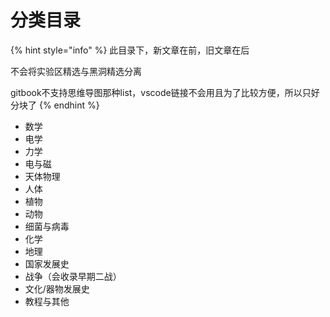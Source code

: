 # 分类目录

{% hint style="info" %}
此目录下，新文章在前，旧文章在后

不会将实验区精选与黑洞精选分离

gitbook不支持思维导图那种list，vscode链接不会用且为了比较方便，所以只好分块了
{% endhint %}

* 数学
* 电学
* 力学
* 电与磁
* 天体物理
* 人体
* 植物
* 动物
* 细菌与病毒
* 化学
* 地理
* 国家发展史
* 战争（会收录早期二战）
* 文化/器物发展史
* 教程与其他
